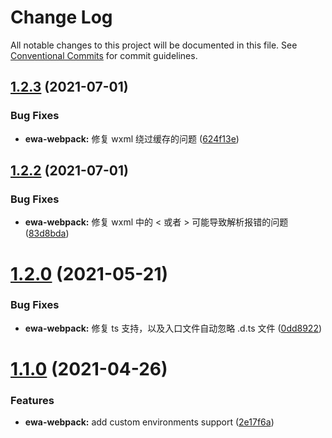 # Change Log

All notable changes to this project will be documented in this file.
See [Conventional Commits](https://conventionalcommits.org) for commit guidelines.

## [1.2.3](https://github.com/lyfeyaj/ewa/tree/master/packages/webpack/compare/v1.2.2...v1.2.3) (2021-07-01)


### Bug Fixes

* **ewa-webpack:** 修复 wxml 绕过缓存的问题 ([624f13e](https://github.com/lyfeyaj/ewa/tree/master/packages/webpack/commit/624f13e52992c7b6e988a3bc4687f9cdd2ce4475))





## [1.2.2](https://github.com/lyfeyaj/ewa/tree/master/packages/webpack/compare/v1.2.0...v1.2.2) (2021-07-01)


### Bug Fixes

* **ewa-webpack:** 修复 wxml 中的 < 或者 > 可能导致解析报错的问题 ([83d8bda](https://github.com/lyfeyaj/ewa/tree/master/packages/webpack/commit/83d8bda4180b8709976a5a8c13602318fee02223))





# [1.2.0](https://github.com/lyfeyaj/ewa/tree/master/packages/webpack/compare/v1.1.0...v1.2.0) (2021-05-21)


### Bug Fixes

* **ewa-webpack:** 修复 ts 支持，以及入口文件自动忽略 .d.ts 文件 ([0dd8922](https://github.com/lyfeyaj/ewa/tree/master/packages/webpack/commit/0dd89224d53db452e58a190badfce0eff215d6c8))





# [1.1.0](https://github.com/lyfeyaj/ewa/tree/master/packages/webpack/compare/v1.0.10...v1.1.0) (2021-04-26)


### Features

* **ewa-webpack:** add custom environments support ([2e17f6a](https://github.com/lyfeyaj/ewa/tree/master/packages/webpack/commit/2e17f6a82d01ada675ca076e115faf5ddb56ed8e))
